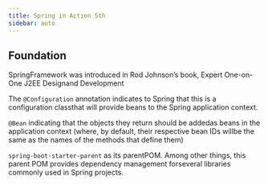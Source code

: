 ```yaml
---
title: Spring in Action 5th
sidebar: auto
---
```


## Foundation

SpringFramework was introduced in Rod Johnson’s book, Expert One-on-One J2EE Designand Development

The `@Configuration` annotation indicates to Spring that this is a configuration classthat will provide beans to the Spring application context.

`@Bean` indicating that the objects they return should be addedas beans in the application context (where, by default, their respective bean IDs willbe the same as the names of the methods that define them)

`spring-boot-starter-parent` as its parentPOM. Among other things, this parent POM provides dependency management forseveral libraries commonly used in Spring projects.
